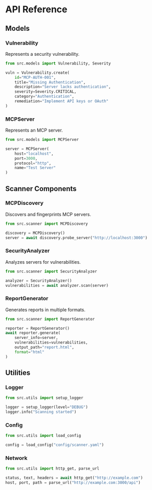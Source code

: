 # API Reference

## Models

### Vulnerability
Represents a security vulnerability.
```python
from src.models import Vulnerability, Severity

vuln = Vulnerability.create(
    id="MCP-AUTH-001",
    title="Missing Authentication",
    description="Server lacks authentication",
    severity=Severity.CRITICAL,
    category="Authentication",
    remediation="Implement API keys or OAuth"
)
```

### MCPServer
Represents an MCP server.
```python
from src.models import MCPServer

server = MCPServer(
    host="localhost",
    port=3000,
    protocol="http",
    name="Test Server"
)
```

## Scanner Components

### MCPDiscovery
Discovers and fingerprints MCP servers.
```python
from src.scanner import MCPDiscovery

discovery = MCPDiscovery()
server = await discovery.probe_server("http://localhost:3000")
```

### SecurityAnalyzer
Analyzes servers for vulnerabilities.
```python
from src.scanner import SecurityAnalyzer

analyzer = SecurityAnalyzer()
vulnerabilities = await analyzer.scan(server)
```

### ReportGenerator
Generates reports in multiple formats.
```python
from src.scanner import ReportGenerator

reporter = ReportGenerator()
await reporter.generate(
    server_info=server,
    vulnerabilities=vulnerabilities,
    output_path="report.html",
    format="html"
)
```

## Utilities

### Logger
```python
from src.utils import setup_logger

logger = setup_logger(level="DEBUG")
logger.info("Scanning started")
```

### Config
```python
from src.utils import load_config

config = load_config("config/scanner.yaml")
```

### Network
```python
from src.utils import http_get, parse_url

status, text, headers = await http_get("http://example.com")
host, port, path = parse_url("http://example.com:3000/api")
```
